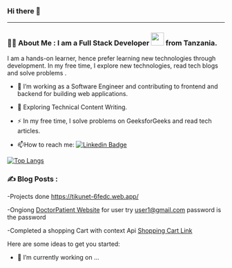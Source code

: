 ### Hi there 👋



---

### :man_technologist: About Me : I am a Full Stack Developer <img src="https://media.giphy.com/media/WUlplcMpOCEmTGBtBW/giphy.gif" width="30"> from Tanzania.
 I am a hands-on learner, hence prefer learning new technologies through development. In my free time, I explore new technologies, read tech blogs and solve problems .


- :telescope: I’m working as a Software Engineer and contributing to frontend and backend for building web applications.

- :seedling: Exploring Technical Content Writing.

- :zap: In my free time, I solve problems on GeeksforGeeks and read tech articles.

- :mailbox:How to reach me: [![Linkedin Badge](https://img.shields.io/badge/-kakbar-blue?style=flat&logo=Linkedin&logoColor=white)](https://www.linkedin.com/in/brian-lema-3b731920b/)


[![Top Langs](https://github-readme-stats.vercel.app/api/top-langs/?username=b-lemy&langs_count=10&theme=vision-friendly-dark)](https://github.com/anuraghazra/github-readme-stats)
<!-- [![Top Langs](https://github-readme-stats.vercel.app/api/top-langs/?username=b-lemy&langs_count=4)](https://github.com/anuraghazra/github-readme-stats) -->



### :writing_hand: Blog Posts :
 -Projects done https://tikunet-6fedc.web.app/
 
 -Ongiong  [DoctorPatient Website](http://kaleninterview.herokuapp.com/login)
 for user try user1@gmail.com  password is the password
 
 -Completed a shopping Cart with context Api [Shopping Cart Link](https://shopping-cart-2r3iggg6c-b-lemy.vercel.app/)


Here are some ideas to get you started:

- 🔭 I’m currently working on ...
<!--     - 🌱 I’m currently learning ...
- 👯 I’m looking to collaborate on ...
- 🤔 I’m looking for help with ...
- 💬 Ask me about ...
- 📫 How to reach me: ...
- 😄 Pronouns: ...
- ⚡ Fun fact: ... -->

